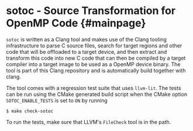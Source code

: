 sotoc - Source Transformation for OpenMP Code {#mainpage}
=====================================================================================================

`sotoc` is written as a Clang tool and makes use of the Clang tooling
infrastructure to parse C source files, search for target regions and other
code that will be offloaded to a target device, and then extract and transform
this code into new C code that can then be compiled by a target compiler into
a target image to be used as a OpenMP device binary.
The tool is part of this Clang repository and is automatically build together
with clang.

The tool comes with a regression test suite that uses `llvm-lit`.
The tests can be run using the CMake generated build script when the CMake
option `SOTOC_ENABLE_TESTS` is set to `ON` by running

    $ make check-sotoc

To run the tests, make sure that LLVM's `FileCheck` tool is in the path.

